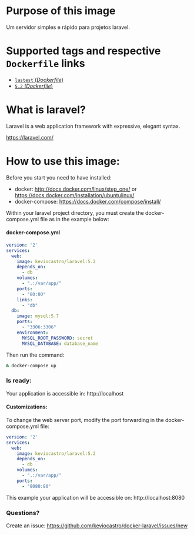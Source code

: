 # Purpose of this image

Um servidor simples e rápido para projetos laravel.

# Supported tags and respective `Dockerfile` links

  - [`lastest` (*Dockerfile*)](https://github.com/keviocastro/docker-laravel/blob/master/Dockerfile)
  -	[`5.2` (*Dockerfile*)](https://github.com/keviocastro/docker-laravel/blob/master/Dockerfile)

# What is laravel?

Laravel is a web application framework with expressive, elegant syntax. 

https://laravel.com/ 

# How to use this image:

Before you start you need to have installed:
- docker: http://docs.docker.com/linux/step_one/ or https://docs.docker.com/installation/ubuntulinux/
- docker-compose: https://docs.docker.com/compose/install/

Within your laravel project directory, you must create the docker-compose.yml file as in the example below:

#### docker-compose.yml

```yml
version: '2'
services:
  web:
    image: keviocastro/laravel:5.2
    depends_on:
      - db
    volumes:
      - ".:/var/app/"
    ports:
      - "80:80"
    links:
      - "db"
  db:
    image: mysql:5.7
    ports:
      - "3306:3306"
    environment:
      MYSQL_ROOT_PASSWORD: secret
      MYSQL_DATABASE: database_name

```

Then run the command:

```sh
& docker-compose up
```

### Is ready:

Your application is accessible in: http://localhost 

#### Customizations:

To change the web server port, modify the port forwarding in the docker-compose.yml file:

```yml
version: '2'
services:
  web:
    image: keviocastro/laravel:5.2
    depends_on:
      - db
    volumes:
      - ".:/var/app/"
    ports:
      - "8080:80"
```

This example your application will be accessible on: http://localhost:8080

### Questions?

Create an issue: https://github.com/keviocastro/docker-laravel/issues/new

